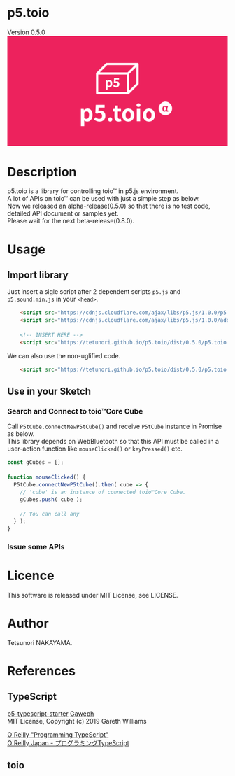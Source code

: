# p5.toio
Version 0.5.0  
<img src="./images/logo-a.png" width="600px">

# Description
p5.toio is a library for controlling toio™ in p5.js environment.  
A lot of APIs on toio™ can be used with just a simple step as below.  
Now we released an alpha-release(0.5.0) so that there is no test code, detailed API document or samples yet.  
Please wait for the next beta-release(0.8.0).

# Usage
## Import library
Just insert a sigle script after 2 dependent scripts `p5.js` and `p5.sound.min.js` in your `<head>`.  
```html 
    <script src="https://cdnjs.cloudflare.com/ajax/libs/p5.js/1.0.0/p5.js"></script>
    <script src="https://cdnjs.cloudflare.com/ajax/libs/p5.js/1.0.0/addons/p5.sound.min.js"></script>

    <!-- INSERT HERE -->
    <script src="https://tetunori.github.io/p5.toio/dist/0.5.0/p5.toio.min.js"></script>
```
We can also use the non-uglified code.  
```html
    <script src="https://tetunori.github.io/p5.toio/dist/0.5.0/p5.toio.js"></script>
```

## Use in your Sketch
### Search and Connect to toio™Core Cube
Call `P5tCube.connectNewP5tCube()` and receive `P5tCube` instance in Promise as below.  
This library depends on WebBluetooth so that this API must be called in a user-action function like `mouseClicked()` or `keyPressed()` etc.  


```javascript
const gCubes = [];

function mouseClicked() {
  P5tCube.connectNewP5tCube().then( cube => {
    // 'cube' is an instance of connected toio™Core Cube.
    gCubes.push( cube );

    // You can call any 
  } );
}
```

### Issue some APIs

### 

# Licence
This software is released under MIT License, see LICENSE.

# Author
Tetsunori NAKAYAMA.

# References
## TypeScript
[p5-typescript-starter](https://github.com/Gaweph/p5-typescript-starter) [Gaweph](https://github.com/Gaweph)  
MIT License, Copyright (c) 2019 Gareth Williams
 
[O'Reilly "Programming TypeScript"](https://www.oreilly.com/library/view/programming-typescript/9781492037644/)  
[O'Reilly Japan - プログラミングTypeScript](https://www.oreilly.co.jp/books/9784873119045/)

## toio
